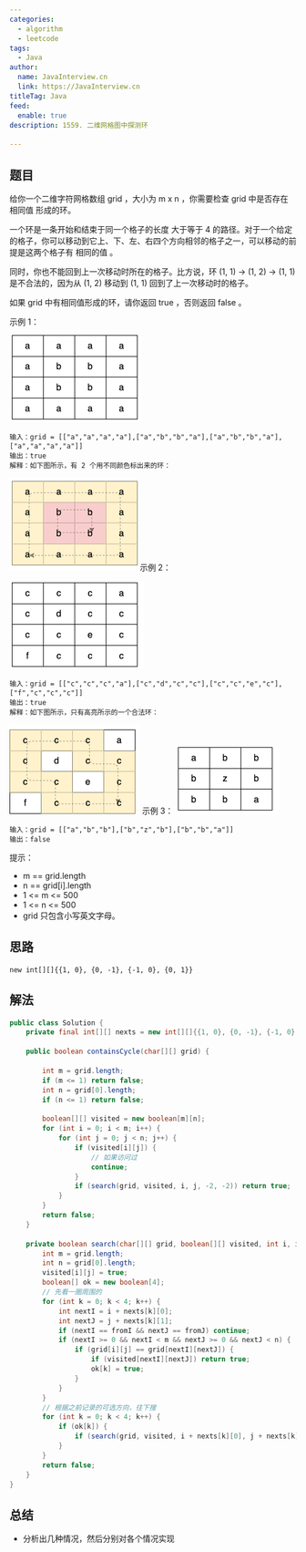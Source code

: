 ```yaml
---
categories:
  - algorithm
  - leetcode
tags:
  - Java
author: 
  name: JavaInterview.cn
  link: https://JavaInterview.cn
titleTag: Java
feed:
  enable: true
description: 1559. 二维网格图中探测环

---
```


## 题目

给你一个二维字符网格数组 grid ，大小为 m x n ，你需要检查 grid 中是否存在 相同值 形成的环。

一个环是一条开始和结束于同一个格子的长度 大于等于 4 的路径。对于一个给定的格子，你可以移动到它上、下、左、右四个方向相邻的格子之一，可以移动的前提是这两个格子有 相同的值 。

同时，你也不能回到上一次移动时所在的格子。比方说，环  (1, 1) -> (1, 2) -> (1, 1) 是不合法的，因为从 (1, 2) 移动到 (1, 1) 回到了上一次移动时的格子。

如果 grid 中有相同值形成的环，请你返回 true ，否则返回 false 。



示例 1：

![5482e1.png](../../../media/pictures/leetcode/5482e1.png)

    输入：grid = [["a","a","a","a"],["a","b","b","a"],["a","b","b","a"],["a","a","a","a"]]
    输出：true
    解释：如下图所示，有 2 个用不同颜色标出来的环：
![5482e11.png](../../../media/pictures/leetcode/5482e11.png)
示例 2：

![5482e2.png](../../../media/pictures/leetcode/5482e2.png)

    输入：grid = [["c","c","c","a"],["c","d","c","c"],["c","c","e","c"],["f","c","c","c"]]
    输出：true
    解释：如下图所示，只有高亮所示的一个合法环：
![5482e22.png](../../../media/pictures/leetcode/5482e22.png)
示例 3：
![5482e3.png](../../../media/pictures/leetcode/5482e3.png)


    输入：grid = [["a","b","b"],["b","z","b"],["b","b","a"]]
    输出：false


提示：

* m == grid.length
* n == grid[i].length
* 1 <= m <= 500
* 1 <= n <= 500
* grid 只包含小写英文字母。

## 思路

    new int[][]{{1, 0}, {0, -1}, {-1, 0}, {0, 1}}

## 解法
```java
public class Solution {
    private final int[][] nexts = new int[][]{{1, 0}, {0, -1}, {-1, 0}, {0, 1}};

    public boolean containsCycle(char[][] grid) {

        int m = grid.length;
        if (m <= 1) return false;
        int n = grid[0].length;
        if (n <= 1) return false;

        boolean[][] visited = new boolean[m][n];
        for (int i = 0; i < m; i++) {
            for (int j = 0; j < n; j++) {
                if (visited[i][j]) {
                    // 如果访问过
                    continue;
                }
                if (search(grid, visited, i, j, -2, -2)) return true;
            }
        }
        return false;
    }

    private boolean search(char[][] grid, boolean[][] visited, int i, int j, int fromI, int fromJ) {
        int m = grid.length;
        int n = grid[0].length;
        visited[i][j] = true;
        boolean[] ok = new boolean[4];
        // 先看一圈周围的
        for (int k = 0; k < 4; k++) {
            int nextI = i + nexts[k][0];
            int nextJ = j + nexts[k][1];
            if (nextI == fromI && nextJ == fromJ) continue;
            if (nextI >= 0 && nextI < m && nextJ >= 0 && nextJ < n) {
                if (grid[i][j] == grid[nextI][nextJ]) {
                    if (visited[nextI][nextJ]) return true;
                    ok[k] = true;
                }
            }
        }
        // 根据之前记录的可选方向，往下搜
        for (int k = 0; k < 4; k++) {
            if (ok[k]) {
                if (search(grid, visited, i + nexts[k][0], j + nexts[k][1], i, j)) return true;
            }
        }
        return false;
    }
}

```

## 总结

- 分析出几种情况，然后分别对各个情况实现 
